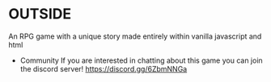 # OUTSIDE
An RPG game with a unique story made entirely within vanilla javascript and html
- Community
If you are interested in chatting about this game you can join the discord server! https://discord.gg/6ZbmNNGa
